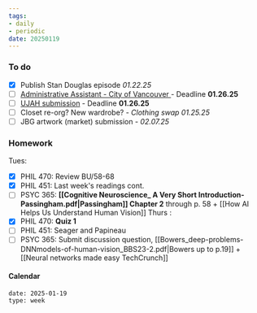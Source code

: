 ```yaml
---
tags:
- daily
- periodic
date: 20250119
---
```


### To do
- [x] Publish Stan Douglas episode *01.22.25*
- [ ] [Administrative Assistant - City of Vancouver ](https://career17.sapsf.com/portalcareer?_s.crb=0z7SXa3xiVwh%252bsW%252bvByEzapDkPoSbiteYG3UyQAQnIA%253d)- Deadline **01.26.25**
- [ ] [UJAH submission](http://www.ubcujah.com/artwork-submissions)  - Deadline **01.26.25**
- [ ] Closet re-org? New wardrobe? - *Clothing swap 01.25.25*
- [ ] JBG artwork (market) submission - *02.07.25*

### Homework
Tues:
- [x] PHIL 470: Review BU/58-68
- [x] PHIL 451: Last week's readings cont.
- [ ] PSYC 365: **[[Cognitive Neuroscience_ A Very Short Introduction-Passingham.pdf|Passingham]] Chapter 2** through p. 58 + [[How AI Helps Us Understand Human Vision]]
Thurs :
- [x] PHIL 470: **Quiz 1**
- [ ] PHIL 451: Seager and Papineau
- [ ] PSYC 365: Submit discussion question, [[Bowers_deep-problems-DNNmodels-of-human-vision_BBS23-2.pdf|Bowers up to p.19]] + [[Neural networks made easy  TechCrunch]]
#### Calendar
```gEvent
date: 2025-01-19
type: week
```


